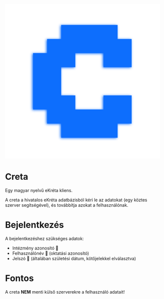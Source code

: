  [![Creta logo](https://raw.githubusercontent.com/Geri76/creta/dist/dist/views/images/creta.png)](http://creta.flacker.net)

# Creta
Egy magyar nyelvű eKréta kliens.

A creta a hivatalos eKréta adatbázisból kéri le az adatokat (egy köztes szerver segítségével), és továbbítja azokat a felhasználónak.

# Bejelentkezés

A bejelentkezéshez szükséges adatok:
<ul>
  <li>Intézmény azonosító 🏢</li>
  <li>Felhasználónév 👤 (oktatási azonosító)</li>
  <li>Jelszó 🔑 (általában születési dátum, kötőjelekkel elválasztva)</li>
</ul>

# Fontos
A creta <b>NEM</b> menti külső szerverekre a felhasználó adatait!
